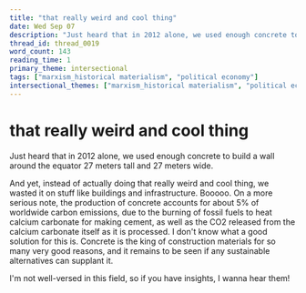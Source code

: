 ```yaml
---
title: "that really weird and cool thing"
date: Wed Sep 07
description: "Just heard that in 2012 alone, we used enough concrete to build a wall around the equator 27 meters tall and 27 meters wide. And yet, instead of actually doing..."
thread_id: thread_0019
word_count: 143
reading_time: 1
primary_theme: intersectional
tags: ["marxism_historical materialism", "political economy"]
intersectional_themes: ["marxism_historical materialism", "political economy"]
---
```


# that really weird and cool thing

Just heard that in 2012 alone, we used enough concrete to build a wall around the equator 27 meters tall and 27 meters wide.

And yet, instead of actually doing that really weird and cool thing, we wasted it on stuff like buildings and infrastructure. Booooo. On a more serious note, the production of concrete accounts for about 5% of worldwide carbon emissions, due to the burning of fossil fuels to heat calcium carbonate for making cement, as well as the CO2 released from the calcium carbonate itself as it is processed. I don't know what a good solution for this is. Concrete is the king of construction materials for so many very good reasons, and it remains to be seen if any sustainable alternatives can supplant it.

I'm not well-versed in this field, so if you have insights, I wanna hear them!